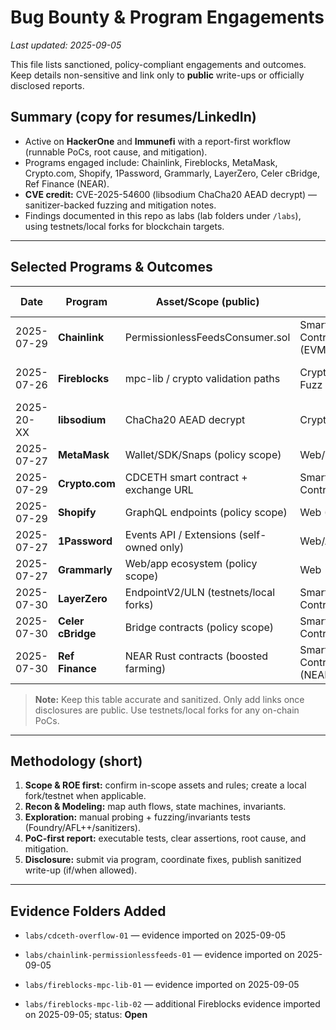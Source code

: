 # Bug Bounty & Program Engagements
_Last updated: 2025-09-05_

This file lists sanctioned, policy-compliant engagements and outcomes. Keep details non-sensitive and link only to **public** write-ups or officially disclosed reports.

## Summary (copy for resumes/LinkedIn)
- Active on **HackerOne** and **Immunefi** with a report-first workflow (runnable PoCs, root cause, and mitigation).  
- Programs engaged include: Chainlink, Fireblocks, MetaMask, Crypto.com, Shopify, 1Password, Grammarly, LayerZero, Celer cBridge, Ref Finance (NEAR).  
- **CVE credit:** CVE-2025-54600 (libsodium ChaCha20 AEAD decrypt) — sanitizer-backed fuzzing and mitigation notes.  
- Findings documented in this repo as labs (lab folders under `/labs`), using testnets/local forks for blockchain targets.

---

## Selected Programs & Outcomes

| Date       | Program        | Asset/Scope (public)                     | Type                  | Outcome/Status        | Public Link |
|------------|----------------|------------------------------------------|-----------------------|-----------------------|-------------|
| 2025-07-29 | **Chainlink**  | PermissionlessFeedsConsumer.sol          | Smart Contracts (EVM) | **Reported** (#3273684)| (add link if public) |
| 2025-07-26 | **Fireblocks** | mpc-lib / crypto validation paths        | Crypto Library / Fuzz | **Reported** (#3272102)| (add link if public) |
| 2025-20-XX | **libsodium**  | ChaCha20 AEAD decrypt                    | Crypto Library        | **CVE credit: CVE-2025-54600** | (write-up link) |
| 2025-07-27 | **MetaMask**   | Wallet/SDK/Snaps (policy scope)          | Web/Wallet/App        | Engaged (in-scope)    | — |
| 2025-07-29 | **Crypto.com** | CDCETH smart contract + exchange URL     | Smart Contracts/Web   | Engaged (testnets/forks)| — |
| 2025-07-29 | **Shopify**    | GraphQL endpoints (policy scope)         | Web (GraphQL)         | Engaged               | — |
| 2025-07-27 | **1Password**  | Events API / Extensions (self-owned only)| Web/API               | Engaged               | — |
| 2025-07-27 | **Grammarly**  | Web/app ecosystem (policy scope)         | Web                   | Engaged               | — |
| 2025-07-30 | **LayerZero**  | EndpointV2/ULN (testnets/local forks)    | Smart Contracts       | Research in lab       | — |
| 2025-07-30 | **Celer cBridge** | Bridge contracts (policy scope)      | Smart Contracts       | Research in lab       | — |
| 2025-07-30 | **Ref Finance**| NEAR Rust contracts (boosted farming)    | Smart Contracts (NEAR)| Research in lab       | — |

> **Note:** Keep this table accurate and sanitized. Only add links once disclosures are public. Use testnets/local forks for any on-chain PoCs.

---

## Methodology (short)
1. **Scope & ROE first:** confirm in-scope assets and rules; create a local fork/testnet when applicable.  
2. **Recon & Modeling:** map auth flows, state machines, invariants.  
3. **Exploration:** manual probing + fuzzing/invariants tests (Foundry/AFL++/sanitizers).  
4. **PoC-first report:** executable tests, clear assertions, root cause, and mitigation.  
5. **Disclosure:** submit via program, coordinate fixes, publish sanitized write-up (if/when allowed).


---

## Evidence Folders Added
- `labs/cdceth-overflow-01` — evidence imported on 2025-09-05
- `labs/chainlink-permissionlessfeeds-01` — evidence imported on 2025-09-05
- `labs/fireblocks-mpc-lib-01` — evidence imported on 2025-09-05

- `labs/fireblocks-mpc-lib-02` — additional Fireblocks evidence imported on 2025-09-05; status: **Open**
